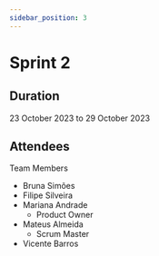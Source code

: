 ```yaml
---
sidebar_position: 3
---
```


# Sprint 2

## Duration
23 October 2023 to 29 October 2023

## Attendees
Team Members

- Bruna Simões
- Filipe Silveira
- Mariana Andrade
    - Product Owner
- Mateus Almeida
    - Scrum Master
- Vicente Barros